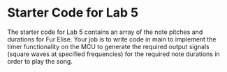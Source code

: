 # Starter Code for Lab 5
The starter code for Lab 5 contains an array of the note pitches and durations for Fur Elise.
Your job is to write code in main to implement the timer functionality on the MCU to generate the required output signals (square waves at specified frequencies) for the required note durations in order to play the song.